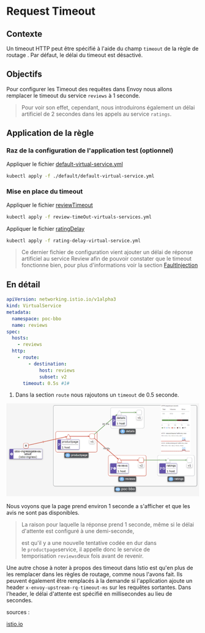 # Request Timeout

## Contexte

Un timeout HTTP peut être spécifié à l'aide du champ `timeout` de la règle de routage . Par défaut, le délai du timeout est désactivé.

## Objectifs

Pour configurer les Timeout des requêtes dans Envoy nous allons remplacer le timeout du service `reviews` à 1 seconde. 

> Pour voir son effet, cependant, nous introduirons également un délai artificiel de 2 secondes dans les appels au service `ratings`.

## Application de la règle

### Raz de la configuration de l'application test (optionnel)

Appliquer le fichier [default-virtual-service.yml](./default/default-virtual-service.yml)

```bash
kubectl apply -f ./default/default-virtual-service.yml
```

### Mise en place du timeout

Appliquer le fichier [reviewTimeout](./review-timeOut-virtuals-services.yml)

```bash
kubectl apply -f review-timeOut-virtuals-services.yml
```

Appliquer le fichier [ratingDelay](./rating-delay-virtual-service.yml)

```bash
kubectl apply -f rating-delay-virtual-service.yml
```

> Ce dernier fichier de configuration vient ajouter un délai de réponse artificiel au service Review afin de pouvoir constater
> que le timeout fonctionne bien, pour plus d'informations voir la section [FaultInjection](/TrafficManagement/FaultInjection/faultInjection.md)

## En détail

```yml
apiVersion: networking.istio.io/v1alpha3
kind: VirtualService
metadata:
  namespace: poc-bbo
  name: reviews
spec:
  hosts:
    - reviews
  http:
    - route:
        - destination:
            host: reviews
            subset: v2
      timeout: 0.5s #1#
```

1. Dans la section `route` nous rajoutons un `timeout` de 0.5 seconde.

![timout](/assets/timeout.png)

Nous voyons que la page prend environ 1 seconde a s'afficher et que les avis ne sont pas disponibles.

> La raison pour laquelle la réponse prend 1 seconde, même si le délai d'attente est configuré à une demi-seconde,
>
> est qu'il y a une nouvelle tentative codée en dur dans le `productpage`service, il appelle donc le service de temporisation `reviews`deux fois avant de revenir.

Une autre chose à noter à propos des timeout dans Istio est qu'en plus de les remplacer dans les règles de routage, comme nous l'avons fait. Ils peuvent également être remplacés à la demande si l'application ajoute un header `x-envoy-upstream-rq-timeout-ms` sur les requêtes sortantes. Dans l'header, le délai d'attente est spécifié en millisecondes au lieu de secondes.

sources :

[istio.io](https://istio.io/latest/docs/tasks/traffic-management/request-timeouts/)
